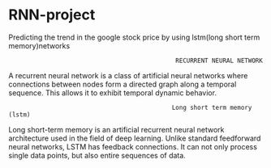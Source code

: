 # RNN-project
Predicting the trend in the google stock price by using lstm(long short term memory)networks

                                                  RECURRENT NEURAL NETWORK

A recurrent neural network is a class of artificial neural networks where connections between nodes form a directed graph along a temporal sequence. This allows it to exhibit temporal dynamic behavior.

                                                 Long short term memory (lstm)
Long short-term memory is an artificial recurrent neural network architecture used in the field of deep learning. Unlike standard feedforward neural networks, LSTM has feedback connections. It can not only process single data points, but also entire sequences of data.
 
